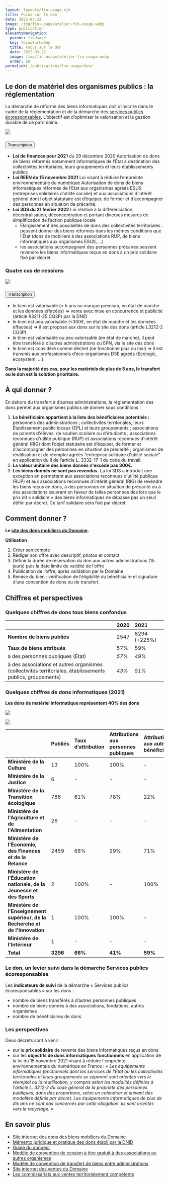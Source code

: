 ```yaml
---
layout: layouts/fin-usage.njk
title: Focus sur le don
date: 2022-03-22
image: /img/fin-usage/atelier-fin-usage.webp
type: publication
eleventyNavigation:
  parent: finUsage
  key: focusSurLeDon
  title: Focus sur le don
  date: 2022-03-22
  image: /img/fin-usage/atelier-fin-usage.webp
  order: 20
permalink: /publications/fin-usage/don/
---
```


## Le don de matériel des organismes publics : la réglementation

La démarche de réforme des biens informatiques doit s’inscrire dans le cadre de la réglementation et de la démarche des [services publics écoresponsables](https://www.ecologie.gouv.fr/services-publics-ecoresponsables). L’objectif est d’optimiser la valorisation et la gestion durable de ce patrimoine.

![](/img/fin-usage/frise-chrono-lois.webp)

<section class="fr-accordion">
<h3 class="fr-accordion__title">
<button class="fr-accordion__btn" aria-expanded="false" aria-controls="figure-1-transcription">Transcription</button>
</h3>
<div class="fr-collapse" id="figure-1-transcription">

* **Loi de finances pour 2021** du 29 décembre 2020
Autorisation de dons de biens réformés notamment informatiques de l’État à destination des collectivités territoriales, leurs groupements et leurs établissements publics
* **Loi REEN du 15 novembre 2021**
Loi visant à réduire l’empreinte environnementale du numérique
Autorisation de dons de biens informatiques réformés de l’Etat aux organismes agréés ESUS (entreprises solidaires d’utilité sociale) et aux associations d’intérêt général dont l’objet statutaire est d’équiper, de former et d’accompagner des personnes en situation de précarité.
* **Loi 3DS du 21 février 2022**
Loi relative à la différenciation, décentralisation, déconcentration et portant diverses mesures de simplification de l’action publique locale
    * Elargissement des possibilités de dons des collectivités territoriales : peuvent donner des biens réformés dans les mêmes conditions que l’État (dons de mobiliers à des associations RUP, de biens informatiques aux organismes ESUS, ...)
    * les associations accompagnant des personnes précaires peuvent revendre les biens informatiques reçus en dons à un prix solidaire fixé par décret.

</div>
</section>


### Quatre cas de cessions

![](/img/fin-usage/conditions-don.webp)

<section class="fr-accordion">
<h3 class="fr-accordion__title">
<button class="fr-accordion__btn" aria-expanded="false" aria-controls="figure-conditions-don">Transcription</button>
</h3>
<div class="fr-collapse" id="figure-conditions-don">

* le bien est valorisable (< 5 ans ou marque premium, en état de marche et les données effacées) ⇒ vente avec mise en concurrence et publicité (article R3211-25 CG3P) par la DNID
* le bien est peu valorisable (<300€, en état de marche et les données effacées) ⇒ il est proposé aux dons sur le site des dons (article L3212-2 CG3P)
* le bien est valorisable ou peu valorisable (en état de marche), il peut être transféré à d’autres administrations ou EPN, via le site des dons
* le bien est considéré comme déchet (ne fonctionne plus ou mal) ⇒ il est transmis aux professionnels d’éco-organismes D3E agréés (Ecologic, ecosystem, …).

</div>
</section>

<div class="fr-highlight">

**Dans la majorité des cas, pour les matériels de plus de 5 ans, le transfert ou le don est la solution prioritaire.**

</div>


## À qui donner ?

En dehors du transfert à d’autres administrations, la réglementation des dons permet aux organismes publics de donner sous conditions :
1. **Le bénéficiaire appartient à la liste des bénéficiaires potentiels :** personnels des administrations ; collectivités territoriales, leurs Établissement public locaux (EPL) et leurs groupements ; associations de parents d'élèves, de soutien scolaire ou d'étudiants ; associations reconnues d'utilité publique (RUP) et associations reconnues d’intérêt général (RIG) dont l’objet statutaire est d’équiper, de former et d’accompagner des personnes en situation de précarité ; organismes de réutilisation et de réemploi agréés
“entreprise solidaire d'utilité sociale” en application du II de l’article L. 3332-17-1 du code du travail.
2. **La valeur unitaire des biens donnés n'excède pas 300€.**
3. **Les biens donnés ne sont pas revendus.** La loi 3DS a introduit une exception en permettant aux associations reconnues d’utilité publique (RUP) et aux associations reconnues d’intérêt général (RIG) de revendre les biens reçus en dons, à des personnes en situation de précarité ou à des associations œuvrant en faveur de telles personnes dès lors que le prix dit « solidaire » des biens informatiques ne dépasse pas un seuil défini par décret. Ce tarif solidaire sera fixé par décret.

## Comment donner ?

<div class="fr-highlight">

**Le [site des dons mobiliers du Domaine](https://dons.encheres-domaine.gouv.fr/).**

</div>

**Utilisation**

1. Créer son compte
2. Rédiger son offre avec descriptif, photos et contact
3. Définir la durée de réservation du don aux autres administrations (15 jours) puis la date limite de validité de l’offre
4. Publication de l’offre, après validation par le Domaine
5. Remise du bien : vérification de l’éligibilité du bénéficiaire et signature d’une convention de dons ou de transfert.

## Chiffres et perspectives

### Quelques chiffres de dons tous biens confondus

<div class="fr-table">

||**2020**|**2021**|
| :- | :- | :- |
|**Nombre de biens publiés**|2547|8294 (+225%)|
|**Taux de biens attribués**| 57%   |59%|
|à des personnes publiques (État)| *57%* | *49%* |
|à des associations et autres organismes (collectivités territoriales, établissements publics, groupements)| *43%* | *51%*  |

</div>

### Quelques chiffres de dons informatiques (2021)

<div class="fr-highlight">

**Les dons de matériel informatique représentent 40% des dons**

</div>

![](/img/fin-usage/don-40-informatique.webp)

![](/img/fin-usage/don-stats.webp)

<div class="fr-table">

||**Publiés**|**Taux d’attribution**|**Attributions aux personnes publiques**|**Attributions aux autres bénéficiaires**|
| :- | :- | :- | :- | :- |
|**Ministère de la Culture**|13    |100%    |100%|-      |
|**Ministère de la Justice**|6    |-      |-      |-      |
|**Ministère de la Transition écologique**|788    |61%    |78%|22%|
|**Ministère de l'Agriculture et de l'Alimentation**|26    |-      |-      |-      |
|**Ministère de l'Économie, des Finances et de la Relance**|2459    |68%    |29%|71%|
|**Ministère de l'Éducation nationale, de la Jeunesse et des Sports**|2    |100%|-      |100%|
|**Ministère de l'Enseignement supérieur, de la Recherche et de l'Innovation**|1    |100%|100%    |-      |
|**Ministère de l'Intérieur**|1    |-      |-      |-      |
|**Total**|**3296**    |**66%**   |**41%**|**59%**|

</div>

### Le don, un levier suivi dans la démarche Services publics écoresponsables

Les **indicateurs de suivi** de la démarche « Services publics écoresponsables » sur les dons :

- nombre de biens transférés à d’autres personnes publiques
- nombre de biens donnés à des associations, fondations, autres organismes
- nombre de bénéficiaires de dons

### Les perspectives

Deux décrets sont à venir :

- sur le **prix solidaire** de revente des biens informatiques reçus en dons
- sur les **objectifs de dons informatiques** **fonctionnels** en application de la loi du 15 novembre 2021 visant à réduire l'empreinte environnementale du numérique en France : *« Les équipements informatiques fonctionnels dont les services de l'Etat ou les collectivités territoriales et leurs groupements se séparent sont orientés vers le réemploi ou la réutilisation, y compris selon les modalités définies à l'article L. 3212-2 du code général de la propriété des personnes publiques, dans des proportions, selon un calendrier et suivant des modalités définis par décret. Les équipements informatiques de plus de dix ans ne sont pas concernés par cette obligation. Ils sont orientés vers le recyclage. »*

## En savoir plus

- [Site internet des dons des biens mobiliers du Domaine](https://dons.encheres-domaine.gouv.fr/)
- [Mémento juridique et pratique des dons établi par la DNID](https://dons.encheres-domaine.gouv.fr/accueil/conditions-generales)
- [Guide du donneur](https://dons.encheres-domaine.gouv.fr/sites/default/files/2021-09/Site%20des%20dons%20-%20Guide%20utilisateur%20V4%20-%20Profil%20Donneur.pdf)
- [Modèle de convention de cession à titre gratuit à des associations ou autres organismes](https://dons.encheres-domaine.gouv.fr/sites/default/files/2020-05/mod%C3%A8le%20convention%20cession%20%C3%A0%20titre%20gratuit%20%C3%A0%20des%20associations%20ou%20autres%20organismes.odt)
- [Modèle de convention de transfert de biens entre administrations ](https://dons.encheres-domaine.gouv.fr/sites/default/files/2020-05/mod%C3%A8le%20convention%20transfert%20de%20biens%20entre%20administrations.odt)
- [Site internet des ventes du Domaine](https://encheres-domaine.gouv.fr/)
- [Les commissariats aux ventes territorialement compétents](https://encheres-domaine.gouv.fr/hermes/nous_contacter)

